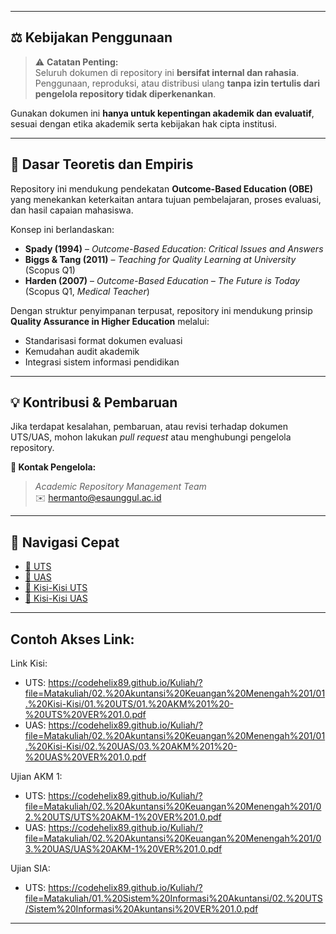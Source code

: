 
---

## ⚖️ Kebijakan Penggunaan
> ⚠️ **Catatan Penting:**  
> Seluruh dokumen di repository ini **bersifat internal dan rahasia**.  
> Penggunaan, reproduksi, atau distribusi ulang **tanpa izin tertulis dari pengelola repository tidak diperkenankan**.

Gunakan dokumen ini **hanya untuk kepentingan akademik dan evaluatif**, sesuai dengan etika akademik serta kebijakan hak cipta institusi.

---

## 🧠 Dasar Teoretis dan Empiris
Repository ini mendukung pendekatan **Outcome-Based Education (OBE)** yang menekankan keterkaitan antara tujuan pembelajaran, proses evaluasi, dan hasil capaian mahasiswa.

Konsep ini berlandaskan:
- **Spady (1994)** – *Outcome-Based Education: Critical Issues and Answers*  
- **Biggs & Tang (2011)** – *Teaching for Quality Learning at University* (Scopus Q1)  
- **Harden (2007)** – *Outcome-Based Education – The Future is Today* (Scopus Q1, *Medical Teacher*)  

Dengan struktur penyimpanan terpusat, repository ini mendukung prinsip **Quality Assurance in Higher Education** melalui:
- Standarisasi format dokumen evaluasi  
- Kemudahan audit akademik  
- Integrasi sistem informasi pendidikan  

---

## 💡 Kontribusi & Pembaruan
Jika terdapat kesalahan, pembaruan, atau revisi terhadap dokumen UTS/UAS, mohon lakukan *pull request* atau menghubungi pengelola repository.

**📩 Kontak Pengelola:**  
> *Academic Repository Management Team*  
> ✉️ [hermanto@esaunggul.ac.id](mailto:hermanto@esaunggul.ac.id)

---

## 🧭 Navigasi Cepat
- [📘 UTS](./Matakuliah)
- [📗 UAS](./Matakuliah)
- [📙 Kisi-Kisi UTS](./Matakuliah)
- [📒 Kisi-Kisi UAS](./Matakuliah)

---

## Contoh Akses Link:
Link Kisi:
- UTS: https://codehelix89.github.io/Kuliah/?file=Matakuliah/02.%20Akuntansi%20Keuangan%20Menengah%201/01.%20Kisi-Kisi/01.%20UTS/01.%20AKM%201%20-%20UTS%20VER%201.0.pdf
- UAS: https://codehelix89.github.io/Kuliah/?file=Matakuliah/02.%20Akuntansi%20Keuangan%20Menengah%201/01.%20Kisi-Kisi/02.%20UAS/03.%20AKM%201%20-%20UAS%20VER%201.0.pdf


Ujian AKM 1:
- UTS: https://codehelix89.github.io/Kuliah/?file=Matakuliah/02.%20Akuntansi%20Keuangan%20Menengah%201/02.%20UTS/UTS%20AKM-1%20VER%201.0.pdf
- UAS: https://codehelix89.github.io/Kuliah/?file=Matakuliah/02.%20Akuntansi%20Keuangan%20Menengah%201/03.%20UAS/UAS%20AKM-1%20VER%201.0.pdf

Ujian SIA:
- UTS: https://codehelix89.github.io/Kuliah/?file=Matakuliah/01.%20Sistem%20Informasi%20Akuntansi/02.%20UTS/Sistem%20Informasi%20Akuntansi%20VER%201.0.pdf

---
